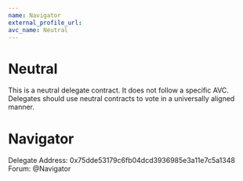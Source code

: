 ```yaml
---
name: Navigator
external_profile_url:
avc_name: Neutral
---
```


# Neutral

This is a neutral delegate contract. It does not follow a specific AVC. Delegates should use neutral contracts to vote in a universally aligned manner.

# Navigator
Delegate Address: 0x75dde53179c6fb04dcd3936985e3a11e7c5a1348
Forum: @Navigator